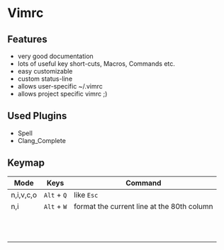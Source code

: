 Vimrc
=====

Features
--------

* very good documentation
* lots of useful key short-cuts, Macros, Commands etc.
* easy customizable
* custom status-line
* allows user-specific ~/.vimrc
* allows project specific vimrc ;)


Used Plugins
------------

* Spell
* Clang_Complete


Keymap
------

| Mode            | Keys              | Command                               |
|-----------------|-------------------|---------------------------------------|
| n,i,v,c,o       | `Alt` + `Q`       | like `Esc`                            |
| n,i             | `Alt` + `W`       | format the current line at the 80th column |
|                 |                   |                                       |
|                 |                   |                                       |
|                 |                   |                                       |
|                 |                   |                                       |
|                 |                   |                                       |
|                 |                   |                                       |
|                 |                   |                                       |
|                 |                   |                                       |
|                 |                   |                                       |
|                 |                   |                                       |
|                 |                   |                                       |
